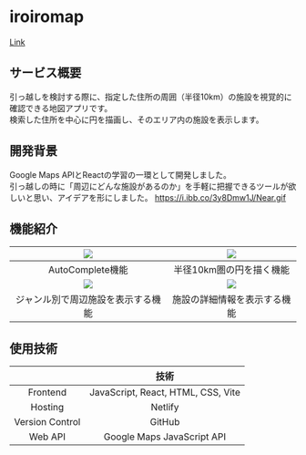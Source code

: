 # iroiromap  
[Link](https://68918a7d80667d69b769f1b0--iroiromap.netlify.app/)  

 ## サービス概要  
引っ越しを検討する際に、指定した住所の周囲（半径10km）の施設を視覚的に確認できる地図アプリです。  
検索した住所を中心に円を描画し、そのエリア内の施設を表示します。
  
 ## 開発背景  
Google Maps APIとReactの学習の一環として開発しました。  
引っ越しの時に「周辺にどんな施設があるのか」を手軽に把握できるツールが欲しいと思い、アイデアを形にしました。
  https://i.ibb.co/3y8Dmw1J/Near.gif
 ## 機能紹介
| ![](https://i.ibb.co/1f8cPd2G/Auto-Complete.gif) | ![](https://i.ibb.co/M5Pm6MNr/Around.gif) | 
|:-----------:|:------------:|
|AutoComplete機能|半径10km圏の円を描く機能|
| ![](https://i.ibb.co/3y8Dmw1J/Near.gif) | ![](https://i.ibb.co/mkKTDsx/Details.gif) | 
|ジャンル別で周辺施設を表示する機能|施設の詳細情報を表示する機能|
  
 ## 使用技術	

|  | 技術 |
|:-----------:|:------------:|
|Frontend| JavaScript, React, HTML, CSS, Vite|
|Hosting| Netlify |
|Version Control| GitHub |
|Web API| Google Maps JavaScript API |  
